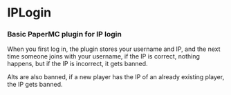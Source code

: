 # IPLogin
### Basic PaperMC plugin for IP login
When you first log in, the plugin stores your username and IP, and the next time someone joins with your username, if the IP is correct, nothing happens, but if the IP is incorrect, it gets banned.

Alts are also banned, if a new player has the IP of an already existing player, the IP gets banned.
